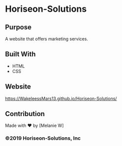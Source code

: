 # Horiseon-Solutions

## Purpose
A website that offers marketing services. 

## Built With
* HTML
* CSS

## Website
https://WakeleessMars13.github.io/Horiseon-Solutions/

## Contribution
Made with ❤️ by [Melanie W]

### ©️2019 Horiseon-Solutions, Inc 
